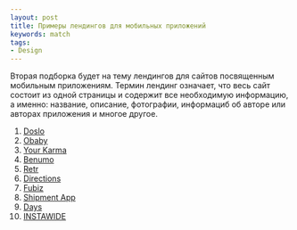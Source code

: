 ```yaml
---
layout: post
title: Примеры лендингов для мобильных приложений
keywords: match
tags:
- Design
---
```


Вторая подборка будет на тему лендингов для сайтов посвященным мобильным приложениям. 
Термин лендинг означает, что весь сайт состоит из одной страницы и содержит все необходимую информацию, а именно: название, описание, фотографии, информациб об авторе или авторах приложения и многое другое.

1. [Doslo](http://dolsto.de/)
2. [Obaby](http://www.obabyapp.com/)
3. [Your Karma](https://yourkarma.com/)
4. [Benumo](http://benumo.com/)
5. [Retr](http://retr.io/)
6. [Directions](http://getdirections.es/)
7. [Fubiz](http://tablet.fubiz.net/)
8. [Shipment App](http://shipmentapp.com/)
9. [Days](https://www.days.am/)
10. [INSTAWIDE](http://www.instawide.co/)
